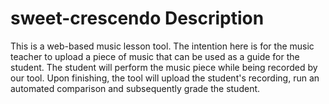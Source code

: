 # sweet-crescendo Description

This is a web-based music lesson tool. The intention here is for the
music teacher to upload a piece of music that can be used as a guide
for the student. The student will perform the music piece while being
recorded by our tool. Upon finishing, the tool will upload the
student's recording, run an automated comparison and subsequently
grade the student.


